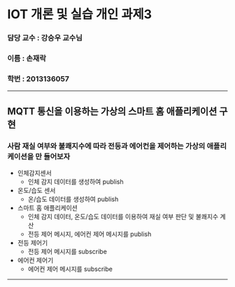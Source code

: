 # IOT 개론 및 실습 개인 과제3
### 담당 교수 : 강승우 교수님
### 이름 : 손재락
### 학번 : 2013136057
___
## MQTT 통신을 이용하는 가상의 스마트 홈 애플리케이션 구현
 ### 사람 재실 여부와 불쾌지수에 따라 전등과 에어컨을 제어하는 가상의 애플리케이션을 만 들어보자
  - 인체감지센서
    - 인체 감지 데이터를 생성하여 publish
  - 온도/습도 센서
    - 온/습도 데이터를 생성하여 publish
  - 스마트 홈 애플리케이션
    - 인체 감지 데이터, 온도/습도 데이터를 이용하여 재실 여부 판단 및 불쾌지수 계산
    - 전등 제어 메시지, 에어컨 제어 메시지를 publish
  - 전등 제어기
    -  전등 제어 메시지를 subscribe
  - 에어컨 제어기
    - 에어컨 제어 메시지를 subscribe

___
